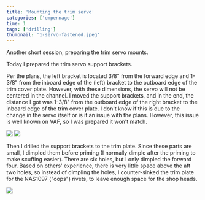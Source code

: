 ```yaml
---
title: 'Mounting the trim servo'
categories: ['empennage']
time: 1
tags: ['drilling']
thumbnail: '1-servo-fastened.jpeg'
---
```


Another short session, preparing the trim servo mounts.

<!-- more -->

Today I prepared the trim servo support brackets.

Per the plans, the left bracket is located 3/8" from the forward edge and 1-3/8" from the inboard edge of the (left) bracket to the outboard edge of the trim cover plate. However, with these dimensions, the servo will not be centered in the channel. I moved the support brackets, and in the end, the distance I got was 1-3/8" from the outboard edge of the right bracket to the inboard edge of the trim cover plate. I don't know if this is due to the change in the servo itself or is it an issue with the plans. However, this issue is well known on VAF, so I was prepared it won't match.

![](0-servo-supports.jpeg)
![](1-servo-fastened.jpeg)

Then I drilled the support brackets to the trim plate. Since these parts are small, I dimpled them before priming (I normally dimple after the priming to make scuffing easier). There are six holes, but I only dimpled the forward four. Based on others' experience, there is very little space above the aft two holes, so instead of dimpling the holes, I counter-sinked the trim plate for the NAS1097 ("oops") rivets, to leave enough space for the shop heads.

![](3-brackets-ready.jpeg)
